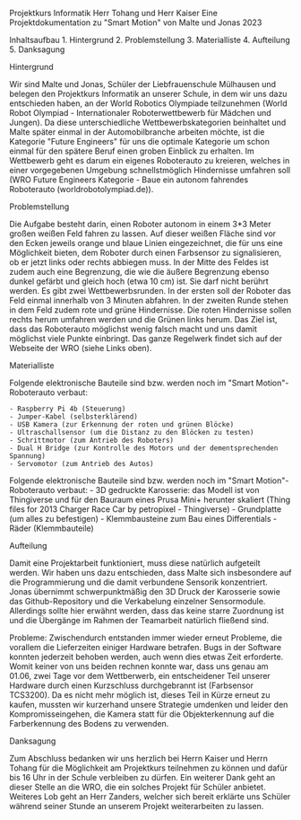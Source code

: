 Projektkurs Informatik
Herr Tohang und Herr Kaiser
Eine Projektdokumentation zu "Smart Motion" von Malte und Jonas 2023

Inhaltsaufbau
	1. Hintergrund
	2. Problemstellung
	3. Materialliste
	4. Aufteilung
	5. Danksagung

Hintergrund

Wir sind Malte und Jonas, Schüler der Liebfrauenschule Mülhausen und belegen den Projektkurs Informatik an unserer Schule, in dem wir uns dazu entschieden haben, an der World Robotics Olympiade teilzunehmen (World Robot Olympiad - Internationaler Roboterwettbewerb für Mädchen und Jungen). Da diese unterschiedliche Wettbewerbskategorien beinhaltet und Malte später einmal in der Automobilbranche arbeiten möchte, ist die Kategorie "Future Engineers" für uns die optimale Kategorie um schon einmal für den spätere Beruf einen groben Einblick zu erhalten. Im Wettbewerb geht es darum ein eigenes Roboterauto zu kreieren, welches in einer vorgegebenen Umgebung schnellstmöglich Hindernisse umfahren soll (WRO Future Engineers Kategorie - Baue ein autonom fahrendes Roboterauto (worldrobotolympiad.de)). 

Problemstellung

Die Aufgabe besteht darin, einen Roboter autonom in einem 3*3 Meter großen weißen Feld fahren zu lassen. Auf dieser weißen Fläche sind vor den Ecken jeweils orange und blaue Linien eingezeichnet, die für uns eine Möglichkeit bieten, dem Roboter durch einen Farbsensor zu signalisieren, ob er jetzt links oder rechts abbiegen muss. In der Mitte des Feldes ist zudem auch eine Begrenzung, die wie die äußere Begrenzung ebenso dunkel gefärbt und gleich hoch (etwa 10 cm) ist. Sie darf nicht berührt werden. Es gibt zwei Wettbewerbsrunden. In der ersten soll der Roboter das Feld einmal innerhalb von 3 Minuten abfahren. In der zweiten Runde stehen in dem Feld zudem rote und grüne Hindernisse. Die roten Hindernisse sollen rechts herum umfahren werden und die Grünen links herum. Das Ziel ist, dass das Roboterauto möglichst wenig falsch macht und uns damit möglichst viele Punkte einbringt. Das ganze Regelwerk findet sich auf der Webseite der WRO (siehe Links oben).

Materialliste

Folgende elektronische Bauteile sind bzw. werden noch im "Smart Motion"-Roboterauto verbaut: 

	- Raspberry Pi 4b (Steuerung)
	- Jumper-Kabel (selbsterklärend)
	- USB Kamera (zur Erkennung der roten und grünen Blöcke)
	- Ultraschallsensor (um die Distanz zu den Blöcken zu testen)
	- Schrittmotor (zum Antrieb des Roboters)
	- Dual H Bridge (zur Kontrolle des Motors und der dementsprechenden Spannung)
	- Servomotor (zum Antrieb des Autos)


Folgende elektronische Bauteile sind bzw. werden noch im "Smart Motion"-Roboterauto verbaut:
	- 3D gedruckte Karosserie: das Modell ist von Thingiverse und für den Bauraum eines Prusa Mini+ herunter skaliert (Thing files for 2013 Charger Race Car by petropixel - Thingiverse)
	- Grundplatte (um alles zu befestigen)
	- Klemmbausteine zum Bau eines Differentials
	- Räder (Klemmbauteile)

Aufteilung

Damit eine Projektarbeit funktioniert, muss diese natürlich aufgeteilt werden. Wir haben uns dazu entschieden, dass Malte sich insbesondere auf die Programmierung und die damit verbundene Sensorik konzentriert. Jonas übernimmt schwerpunktmäßig den 3D Druck der Karosserie sowie das Github-Repository und die Verkabelung einzelner Sensormodule. Allerdings sollte hier erwähnt werden, dass das keine starre Zuordnung ist und die Übergänge im Rahmen der Teamarbeit natürlich fließend sind. 

Probleme:
Zwischendurch entstanden immer wieder erneut Probleme, die vorallem die Lieferzeiten einiger Hardware betrafen. Bugs in der Software konnten jederzeit behoben werden, auch wenn dies etwas Zeit erforderte. Womit keiner von uns beiden rechnen konnte war, dass uns genau am 01.06, zwei Tage vor dem Wettberwerb, ein entscheidener Teil unserer Hardware durch einen Kurzschluss durchgebrannt ist (Farbsensor TCS3200). Da es nicht mehr möglich ist, dieses Teil in Kürze erneut zu kaufen, mussten wir kurzerhand unsere Strategie umdenken und leider den Kompromisseingehen, die Kamera statt für die Objekterkennung auf die Farberkennung des Bodens zu verwenden.

Danksagung

Zum Abschluss bedanken wir uns herzlich bei Herrn Kaiser und Herrn Tohang für die Möglichkeit am Projektkurs teilnehmen zu können und dafür bis 16 Uhr in der Schule verbleiben zu dürfen. Ein weiterer Dank geht an dieser Stelle an die WRO, die ein solches Projekt für Schüler anbietet.
Weiteres Lob geht an Herr Zanders, welcher sich bereit erklärte uns Schüler während seiner Stunde an unserem Projekt weiterarbeiten zu lassen.
